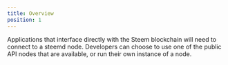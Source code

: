 ```yaml
---
title: Overview
position: 1
---
```


Applications that interface directly with the Steem blockchain will need to connect to a steemd node.
Developers can choose to use one of the public API nodes that are available, or run their own instance of a node.
